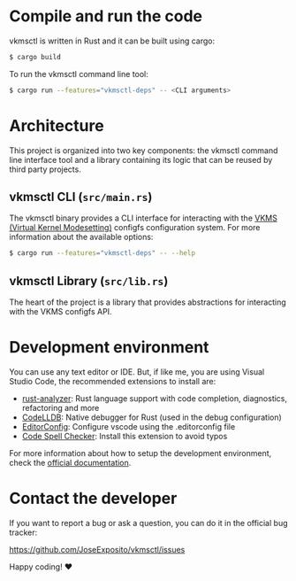 # Compile and run the code

vkmsctl is written in Rust and it can be built using cargo:

```bash
$ cargo build
```

To run the vkmsctl command line tool:

```bash
$ cargo run --features="vkmsctl-deps" -- <CLI arguments>
```


# Architecture

This project is organized into two key components: the vkmsctl command line
interface tool and a library containing its logic that can be reused by third
party projects.

## vkmsctl CLI (`src/main.rs`)

The vkmsctl binary provides a CLI interface for interacting with the
[VKMS (Virtual Kernel Modesetting)](https://docs.kernel.org/gpu/vkms.html)
configfs configuration system. For more information about the available options:

```bash
$ cargo run --features="vkmsctl-deps" -- --help
```

## vkmsctl Library (`src/lib.rs`)

The heart of the project is a library that provides abstractions for interacting
with the VKMS configfs API.


# Development environment

You can use any text editor or IDE. But, if like me, you are using Visual Studio
Code, the recommended extensions to install are:

- [rust-analyzer](https://marketplace.visualstudio.com/items?itemName=rust-lang.rust-analyzer):
  Rust language support with code completion, diagnostics, refactoring and more
- [CodeLLDB](https://marketplace.visualstudio.com/items?itemName=vadimcn.vscode-lldb):
  Native debugger for Rust (used in the debug configuration)
- [EditorConfig](https://marketplace.visualstudio.com/items?itemName=EditorConfig.EditorConfig):
  Configure vscode using the .editorconfig file
- [Code Spell Checker](https://marketplace.visualstudio.com/items?itemName=streetsidesoftware.code-spell-checker):
  Install this extension to avoid typos

For more information about how to setup the development environment, check the
[official documentation](https://code.visualstudio.com/docs/languages/rust).


# Contact the developer

If you want to report a bug or ask a question, you can do it in the official bug
tracker:

https://github.com/JoseExposito/vkmsctl/issues

Happy coding! ❤️
